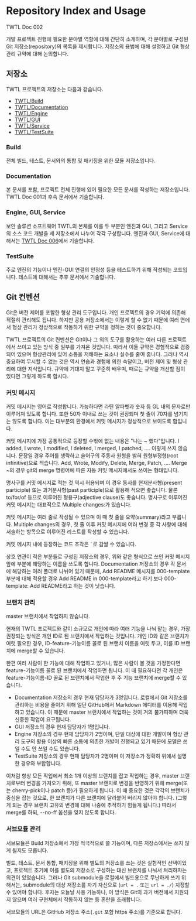 # Repository Index and Usage

TWTL Doc 002

개발 프로젝트 진행에 필요한 분야별 역할에 대해 간단히 소개하며, 각 분야별로 구성된 Git 저장소(repository)의 목록을 제시합니다. 저장소의 용법에 대해 설명하고 Git 형상 관리 규약에 대해 논의합니다.

## 저장소

TWTL 프로젝트의 저장소는 다음과 같습니다.

* [TWTL/Build](https://github.com/TWTL/Build)
* [TWTL/Documentation](https://github.com/TWTL/Documentation)
* [TWTL/Engine](https://github.com/TWTL/Engine)
* [TWTL/GUI](https://github.com/TWTL/GUI)
* [TWTL/Service](https://github.com/TWTL/Service)
* [TWTL/TestSuite](https://github.com/TWTL/TestSuite)

### Build

전체 빌드, 테스트, 문서와의 통합 및 패키징을 위한 모듈 저장소입니다.

### Documentation

본 문서를 포함, 프로젝트 전체 진행에 있어 필요한 모든 문서를 작성하는 저장소입니다. TWTL Doc 001과 후속 문서에서 기술합니다.

### Engine, GUI, Service

보안 솔루션 소프트웨어 TWTL의 본체를 이룰 두 부분인 엔진과 GUI, 그리고 Service의 소스 코드 개발을 세 저장소에서 나누어 각각 구성합니다. 엔진과 GUI, Service에 대해서는 [TWTL Doc 006](/006-architecture)에서 기술합니다.

### TestSuite

주로 엔진의 기능이나 엔진-GUI 연결의 안정성 등을 테스트하기 위해 작성되는 코드입니다. 테스트에 대해서는 추후 문서에서 기술합니다.

## Git 컨벤션

Git은 버전 제어를 포함한 형상 관리 도구입니다. 개인 프로젝트의 경우 기억에 의존해 적절히 관리해도 됩니다. 하지만 공용 저장소에서는 이렇게 할 수 없기 때문에 여러 면에서 형상 관리가 정상적으로 작동하기 위한 규약을 정하는 것이 중요합니다.

TWTL 프로젝트의 Git 컨벤션은 Git이나 그 외의 도구를 활용하는 여러 다른 프로젝트에서 쓰이고 있는 방식 중 일부를 가져온 것입니다. 따라서 이들 규약은 경험적으로 검증되어 있으며 형상관리에 있어 소통을 저해하는 요소나 실수를 줄여 줍니다. 그러나 역시 중요하여 무시할 수 없는 것은 역시 연습과 경험에 의한 숙달이고, 버전 제어 및 형상 관리에 대한 지식입니다. 규약에 기대지 말고 꾸준히 배우며, 때로는 규약을 개선할 점이 있다면 그렇게 하도록 합시다.

### 커밋 메시지

커밋 메시지는 영어로 작성합니다. 가능하다면 라틴 알파벳과 숫자 등 GL 내의 문자로만 이루어져 있도록 합니다. 또한 50자 이내로 쓰는 것이 권장되며 첫 줄이 70자를 넘기지는 않도록 합니다. 이는 대부분의 환경에서 커밋 메시지가 정상적으로 보이도록 함입니다.

커밋 메시지에 가장 공통적으로 등장할 수밖에 없는 내용은 "나는 ~ 했다"입니다. I added, I wrote, I modified, I deleted, I merged, I patched, …. 이렇게 쓰지 않습니다. 문장일 경우 주어를 생략하고 술어구의 주동사 원형을 밝혀 원형부정형(root infinitive)으로 적습니다. Add, Wrote, Modify, Delete, Merge, Patch, …. Merge ~의 경우 git의 merge 명령어에 따른 자동 커밋 메시지에서도 쓰이는 형태입니다.

명사구를 커밋 메시지로 적는 것 역시 허용되며 이 경우 동사를 현재분사형(present participle) 또는 과거분사형(past participle)으로 활용해 적으면 좋습니다. 물론 to/for/of 등으로 이루어진 형용구(adjective clause)도 좋습니다. 명사구로 이루어진 커밋 메시지는 대표적으로 Multiple changes:가 있습니다.

커밋 메시지는 여러 줄로 작성될 수 있으며 이 때 첫 줄을 요약(summary)라고 부릅니다. Multiple changes의 경우, 첫 줄 이후 커밋 메시지에 여러 변경 중 각 사항에 대해 서술하는 항목으로 이루어진 리스트를 작성할 수 있습니다.

커밋 메시지 내에 등장하는 코드 조각은 `` ` ``로 감쌀 수 있습니다.

상호 연관이 적은 부분들로 구성된 저장소의 경우, 위와 같은 형식으로 쓰인 커밋 메시지 앞에 부분에 해당하는 이름을 쓰도록 합니다. Documentation 저장소의 경우 각 문서에 해당하는 여러 폴더로 나뉘어 있기 때문에, Add README 메시지를 000-template 부분에 대해 적용할 경우 Add README in 000-template라고 하기 보다 000-template: Add README라고 하는 것이 낫습니다.

### 브랜치 관리

master 브랜치에서 작업하지 않습니다.

현재의 TWTL 프로젝트와 같이 소규모로 개인에 따라 여러 기능을 나눠 맡는 경우, 가장 권장되는 방식은 개인 ID로 된 브랜치에서 작업하는 것입니다. 개인 ID와 같은 브랜치가 여럿 필요한 경우, ID-feature-기능이름 꼴로 된 브랜치 이름을 여럿 두고, 이를 ID 브랜치에 merge할 수 있습니다.

한편 여러 사람이 한 기능에 대해 작업하고 있거나, 많은 사람이 볼 것을 가정한다면 feature-기능이름 꼴로 된 브랜치에서 작업하면 됩니다. 이 때 필요하다면 각 개인은 feature-기능이름-ID 꼴로 된 브랜치에서 작업한 후 주 기능 브랜치에 merge할 수 있습니다.

* Documentation 저장소의 경우 현재 담당자가 3명입니다. 로컬에서 Git 저장소를 관리하는 비용을 줄이기 위해 일단 GitHub에서 Markdown 에디터를 이용해 작업하고 있습니다. 이 때문에 master 브랜치에서 작업하는 것이 거의 불가피하며 더욱 신중한 작업이 요구됩니다.
* GUI 저장소의 경우 현재 담당자가 1명입니다.
* Engine 저장소의 경우 현재 담당자가 2명이며, 단일 대상에 대한 개발이며 형상 관리 도구의 활용 이상의 빠른 소통에 의존한 개발이 진행되고 있기 때문에 모델은 쓰일 수도 안 쓰일 수도 있습니다.
* TestSuite 저장소의 경우 현재 담당자가 2명이며 이 저장소가 정확히 위에서 설명한 경우와 부합합니다.

이처럼 항상 모든 작업에서 최소 1개 이상의 브랜치를 잡고 작업하는 경우, master 브랜치로부터 변경을 가져오기 위해, 또 master 브랜치로 변경을 반영하기 위해 merge(또는 cherry-pick이나 patch 등)가 필요하게 됩니다. 이 때 중요한 것은 각각의 브랜치가 중심을 잡는 것으로, 한 브랜치가 다른 브랜치에 달라붙어 버리지 않아야 합니다. (그렇게 되는 경우 브랜치 고유의 변경에 대해 나중에 추적하기 힘들게 됩니다.) 따라서 merge를 하되, --no-ff 옵션을 잊지 않도록 합니다.

### 서브모듈 관리

서브모듈은 Build 저장소에서 가장 적극적으로 쓸 기능이며, 다른 저장소에서는 쓰지 않게 될지도 모릅니다.

빌드, 테스트, 문서 통합, 패키징을 위해 별도의 저장소를 쓰는 것은 실험적인 선택이었고, 프로젝트 초기에 이를 별도의 저장소로 구성하는 대신 브랜치를 나눠서 처리하자는 의견이 있었습니다. 그러나 Git submodule을 로컬에서 빌드용으로 무난하게 쓰기 위해서는, submodule의 대상 저장소를 자기 자신으로 (`url = .` 또는 `url = ./`) 지정할 수 있어야 합니다. 후자는 오늘날 사용 가능하나, 이 방식은 Git의 과거 버전에서 지원되지 않으며 여러 구현체에서 작동하지 않는 등 혼란을 초래합니다.

서브모듈의 URL은 GitHub 저장소 주소(`.git` 포함 https 주소)를 기준으로 합니다.
